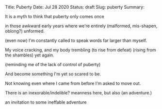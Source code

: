 Title: Puberty
Date: Jul 28 2020
Status: draft
Slug: puberty
Summary: 

<div class="post-poem">
It is a myth
to think that
puberty only comes
once

in those awkward
early years
where we're
entirely (malformed, mis-shapen, oblong?) unformed.

(even now)
I'm constantly
called to
speak words
far larger
than myself.

My voice 
cracking, and my body
trembling
(to rise from defeat)
(rising from the shambles)
yet again.

(reminding me of the lack of control of puberty)

And become
something
I'm yet so scared
to be.

Not knowing
even where I came from
before
I'm asked to move out.

There is an
inexorable/indelible? meanness here,
but also
(an adventure.)

an invitation
to some
ineffable adventure
</div>

